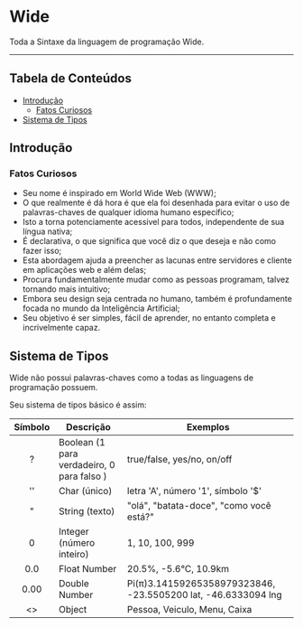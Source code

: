 # Wide

Toda a Sintaxe da linguagem de programação Wide.

---

## Tabela de Conteúdos

- [Introdução](#introdução)
  - [Fatos Curiosos](#fatos-curiosos)
- [Sistema de Tipos](#sistema-de-tipos)

## Introdução

### Fatos Curiosos

- Seu nome é inspirado em World Wide Web (WWW);
- O que realmente é dá hora é que ela foi desenhada para evitar o uso de palavras-chaves de qualquer idioma humano específico;
- Isto a torna potenciamente acessivel para todos, independente de sua língua nativa;
- É declarativa, o que significa que você diz o que deseja e não como fazer isso;
- Esta abordagem ajuda a preencher as lacunas entre servidores e cliente em aplicações web e além delas;
- Procura fundamentalmente mudar como as pessoas programam, talvez tornando mais intuitivo;
- Embora seu design seja centrada no humano, também é profundamente focada no mundo da Inteligência Artificial;
- Seu objetivo é ser simples, fácil de aprender, no entanto completa e incrivelmente capaz.

## Sistema de Tipos

Wide não possui palavras-chaves como a todas as linguagens de programação possuem.

Seu sistema de tipos básico é assim:

| Símbolo | Descrição | Exemplos |
|:---:|--------|--------|
| ? | Boolean (1 para verdadeiro, 0 para falso ) | true/false, yes/no, on/off |
| '' | Char (único)  | letra 'A', número '1', símbolo '$' |
| " | String (texto) | "olá", "batata-doce", "como você está?" |
| 0 | Integer (número inteiro) | 1, 10, 100, 999 |
| 0.0 | Float Number | 20.5%, -5.6°C, 10.9km |
| 0.00 | Double Number | Pi(π)3.14159265358979323846, -23.5505200 lat, -46.6333094 lng |
| <> | Object | Pessoa, Veiculo, Menu, Caixa |

